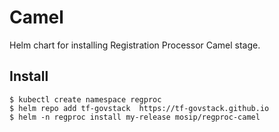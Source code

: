 # Camel

Helm chart for installing Registration Processor Camel stage. 

## Install
```console
$ kubectl create namespace regproc
$ helm repo add tf-govstack  https://tf-govstack.github.io
$ helm -n regproc install my-release mosip/regproc-camel
```

